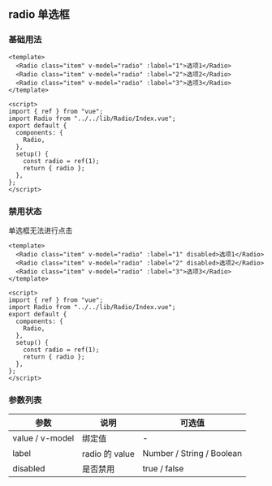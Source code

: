 ## radio 单选框

### 基础用法

```vue demo
<template>
  <Radio class="item" v-model="radio" :label="1">选项1</Radio>
  <Radio class="item" v-model="radio" :label="2">选项2</Radio>
  <Radio class="item" v-model="radio" :label="3">选项3</Radio>
</template>

<script>
import { ref } from "vue";
import Radio from "../../lib/Radio/Index.vue";
export default {
  components: {
    Radio,
  },
  setup() {
    const radio = ref(1);
    return { radio };
  },
};
</script>
```

### 禁用状态

单选框无法进行点击

```vue demo
<template>
  <Radio class="item" v-model="radio" :label="1" disabled>选项1</Radio>
  <Radio class="item" v-model="radio" :label="2" disabled>选项2</Radio>
  <Radio class="item" v-model="radio" :label="3">选项3</Radio>
</template>

<script>
import { ref } from "vue";
import Radio from "../../lib/Radio/Index.vue";
export default {
  components: {
    Radio,
  },
  setup() {
    const radio = ref(1);
    return { radio };
  },
};
</script>
```

### 参数列表

| 参数            | 说明           | 可选值                    |
| --------------- | -------------- | ------------------------- |
| value / v-model | 绑定值         | -                         |
| label           | radio 的 value | Number / String / Boolean |
| disabled        | 是否禁用       | true / false              |
